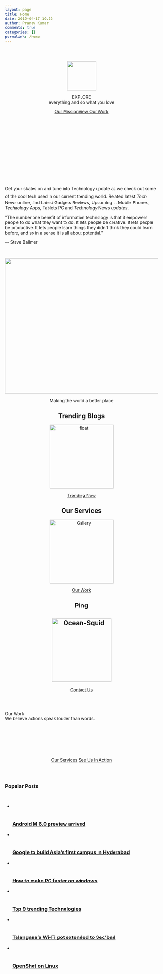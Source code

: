 ```yaml
---
layout: page
title: Home
date: 2015-04-17 16:53
author: Pranav Kumar
comments: true
categories: []
permalink: /home
---
```

<p style="text-align: center;"><span style="display:block;clear:both;height: 0px;padding-top: 30px;"></span></p>
<p style="text-align: center;"><img class="alignnone  wp-image-25" src="C:\Users\Hack\Downloads\hi_tech_planet-1920x1080.jpg" width="95" height="95"/></p>
<p style="text-align: center;"><span class="headline-resize home-headline">EXPLORE</span><br />
<span class="home-sub">everything and do what you love</span></p>
<p style="text-align: center;"><a class="button primary-button" href="/about">Our Mission</a><a class="button secondary-button" href="/our-work">View Our Work</a></p>
<p style="text-align: center;"><span style="display:block;clear:both;height: 0px;padding-top: 150px;"></span></p>
<p style="text-align: center;"><span style="display:block;clear:both;height: 0px;padding-top: 20px;"></span><span style="display:block;clear:both;height: 0px;padding-top: 20px;"></span></p>
<p style="text-align: left;">Get your skates on and tune into Technology update&nbsp;<span style="line-height: 1.8;">as we check out some of the cool tech used in our current trending world.&nbsp;</span>Related&nbsp;latest <em>Tech</em> News online, find Latest Gadgets Reviews, Upcoming ... Mobile Phones, <em>Technology</em> Apps, Tablets PC and <em>Technology</em> News <em>updates</em>.</p>
<p style="text-align: left;"><span class="bqQuoteLink">"The number one benefit of information technology is that it empowers people to do what they want to do. It lets people be creative. It lets people be productive. It lets people learn things they didn't think they could learn before, and so in a sense it is all about potential."</span></p>
<p>-- Steve Ballmer
</p>
<p style="text-align: left;">&nbsp;</p>
<p><img class="alignnone" src="http://blog.turkcell.com.tr/files/2014/01/featured-474.jpg" alt="" width="638" height="444"/></p>
<p style="text-align: center;"><span class="home-making">Making the world a better place</span></p>
<h2 style="text-align: center;">Trending&nbsp;Blogs</h2>
<p style="text-align: center;"><img class="alignnone size-full wp-image-30" src="{{ site.url }}/uploads/2015/04/float.png" alt="float" width="209" height="209"/></p>
<p style="text-align: center;"><a class="button primary-button" href="/google-to-build-asias-first-campus-in-hyderabad/">Trending Now</a></p>
<h2 style="text-align: center;">Our Services</h2>
<p style="text-align: center;"><img class="alignnone size-full wp-image-31" src="{{ site.url }}/uploads/2015/04/Gallery.png" alt="Gallery" width="209" height="209"/></p>
<p style="text-align: center;"><a class="button primary-button" href="/our-work">Our Work</a></p>
<h2 style="text-align: center;">Ping</h2>
<h2 style="text-align: center;"><img class="alignnone size-full wp-image-32" src="{{ site.url }}/uploads/2015/04/Ocean-Squid.png" alt="Ocean-Squid" width="195" height="209"/></h2>
<p style="text-align: center;"><a class="button primary-button" href="/contact">Contact Us</a></p>
<p><span style="display:block;clear:both;height: 0px;padding-top: 30px;"></span><br /> <span class="home-our">Our Work</span><br /> <span class="home-we">We believe actions speak louder than words.</span><br /> <span style="display:block;clear:both;height: 0px;padding-top: 30px;"></span></p>
<p style="text-align: center;"><span style="display:block;clear:both;height: 0px;padding-top: 30px;"></span></p>
<p style="text-align: center;">&nbsp;</p>
<p style="text-align: center;"><a class="button darkblue" href="/services">Our Services</a> <a class="button darkblue-outline" href="/our-work">See Us In Action</a></p>
<p style="text-align: center;"><span style="display:block;clear:both;height: 0px;padding-top: 30px;"></span></p>
<h3 class="widget-title">Popular Posts</h3>
<p>		<a href="#" class="sow-carousel-next" title="Next"></a><br />
		<a href="#" class="sow-carousel-previous" title="Previous"></a></p>
<p>		<a href="#" class="sow-carousel-previous" title="Previous"></a></p>
<p>		<a href="#" class="sow-carousel-next" title="Next"></a></p>
<ul class="sow-carousel-items">
<li class="sow-carousel-item">



<p>															<a href="{{ site.url }}/android-m-6-0/" style="background-image: url({{ site.url }}/wp-content/uploads/2015/05/android-6-muffin-konsept-b_640x360-272x182.jpg)"><br />
									<span class="overlay"></span><br />
								</a></p>
<h3><a href="{{ site.url }}/android-m-6-0/">Android M 6.0 preview arrived</a></h3>
</li>
<li class="sow-carousel-item">
<p>															<a href="{{ site.url }}/google-to-build-asias-first-campus-in-hyderabad/" style="background-image: url({{ site.url }}/wp-content/uploads/2015/05/google-272x182.jpg)"><br />
									<span class="overlay"></span><br />
								</a></p>
<h3><a href="{{ site.url }}/google-to-build-asias-first-campus-in-hyderabad/">Google to build Asia’s first campus in Hyderabad</a></h3>
</li>
<li class="sow-carousel-item">
<p>															<a href="{{ site.url }}/how-to-make-pc-faster-on-windows/" style="background-image: url({{ site.url }}/wp-content/uploads/2015/05/performance-of-your-computer-272x182.jpg)"><br />
									<span class="overlay"></span><br />
								</a></p>
<h3><a href="{{ site.url }}/how-to-make-pc-faster-on-windows/">How to make PC faster on windows</a></h3>
</li>
<li class="sow-carousel-item">
<p>															<a href="{{ site.url }}/top-9-trending-technologies/" style="background-image: url({{ site.url }}/wp-content/uploads/2015/05/o-BUSINESS-TECHNOLOGY-facebook-272x182.jpg)"><br />
									<span class="overlay"></span><br />
								</a></p>
<h3><a href="{{ site.url }}/top-9-trending-technologies/">Top 9 trending Technologies</a></h3>
</li>
<li class="sow-carousel-item">
<p>															<a href="{{ site.url }}/telanganas-wi-fi-got-extended-to-secbad/" style="background-image: url({{ site.url }}/wp-content/uploads/2015/05/internet_connectivity1-272x182.gif)"><br />
									<span class="overlay"></span><br />
								</a></p>
<h3><a href="{{ site.url }}/telanganas-wi-fi-got-extended-to-secbad/">Telangana’s Wi-Fi got extended to Sec’bad</a></h3>
</li>
<li class="sow-carousel-item">
<p>															<a href="{{ site.url }}/openshot-on-linux/" style="background-image: url({{ site.url }}/wp-content/uploads/2015/05/bannertemplate-272x182.png)"><br />
									<span class="overlay"></span><br />
								</a></p>
<h3><a href="{{ site.url }}/openshot-on-linux/">OpenShot on Linux</a></h3>
</li>
</ul>


